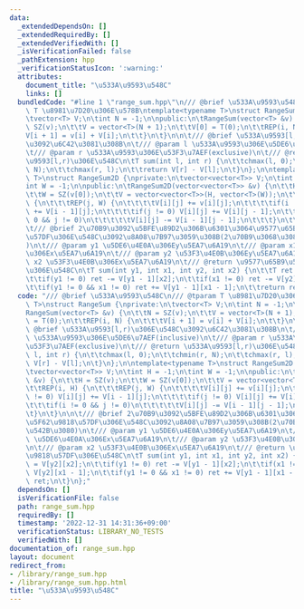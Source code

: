 ```yaml
---
data:
  _extendedDependsOn: []
  _extendedRequiredBy: []
  _extendedVerifiedWith: []
  _isVerificationFailed: false
  _pathExtension: hpp
  _verificationStatusIcon: ':warning:'
  attributes:
    document_title: "\u533A\u9593\u548C"
    links: []
  bundledCode: "#line 1 \"range_sum.hpp\"\n/// @brief \u533A\u9593\u548C\n/// @tparam\
    \ T \u8981\u7D20\u306E\u578B\ntemplate<typename T>\nstruct RangeSum {\nprivate:\n\
    \tvector<T> V;\n\tint N = -1;\n\npublic:\n\tRangeSum(vector<T> &v) {\n\t\tN =\
    \ SZ(v);\n\t\tV = vector<T>(N + 1);\n\t\tV[0] = T(0);\n\t\tREP(i, N) {\n\t\t\t\
    V[i + 1] = v[i] + V[i];\n\t\t}\n\t}\n\n\t/// @brief \u533A\u9593[l,r)\u306E\u548C\
    \u3092\u6C42\u3081\u308B\n\t/// @param l \u533A\u9593\u306E\u5DE6\u7AEF(inclusive)\n\
    \t/// @param r \u533A\u9593\u306E\u53F3\u7AEF(exclusive)\n\t/// @return \u533A\
    \u9593[l,r)\u306E\u548C\n\tT sum(int l, int r) {\n\t\tchmax(l, 0);\n\t\tchmin(r,\
    \ N);\n\t\tchmax(r, l);\n\t\treturn V[r] - V[l];\n\t}\n};\n\ntemplate<typename\
    \ T>\nstruct RangeSum2D {\nprivate:\n\tvector<vector<T>> V;\n\tint H = -1;\n\t\
    int W = -1;\n\npublic:\n\tRangeSum2D(vector<vector<T>> &v) {\n\t\tH = SZ(v);\n\
    \t\tW = SZ(v[0]);\n\t\tV = vector<vector<T>>(H, vector<T>(W));\n\t\tREP(i, H)\
    \ {\n\t\t\tREP(j, W) {\n\t\t\t\tV[i][j] += v[i][j];\n\t\t\t\tif(i != 0) V[i][j]\
    \ += V[i - 1][j];\n\t\t\t\tif(j != 0) V[i][j] += V[i][j - 1];\n\t\t\t\tif(i !=\
    \ 0 && j != 0)\n\t\t\t\t\tV[i][j] -= V[i - 1][j - 1];\n\t\t\t}\n\t\t}\n\t}\n\n\
    \t/// @brief 2\u70B9\u3092\u5BFE\u89D2\u306B\u6301\u3064\u9577\u65B9\u5F62\u9818\
    \u57DF\u306E\u548C\u3092\u8A08\u7B97\u3059\u308B(2\u70B9\u3068\u3082\u542B\u3080\
    )\n\t/// @param y1 \u5DE6\u4E0A\u306Ey\u5EA7\u6A19\n\t/// @param x1 \u5DE6\u4E0A\
    \u306Ex\u5EA7\u6A19\n\t/// @param y2 \u53F3\u4E0B\u306Ey\u5EA7\u6A19\n\t/// @param\
    \ x2 \u53F3\u4E0B\u306Ex\u5EA7\u6A19\n\t/// @return \u9577\u65B9\u5F62\u9818\u57DF\
    \u306E\u548C\n\tT sum(int y1, int x1, int y2, int x2) {\n\t\tT ret = V[y2][x2];\n\
    \t\tif(y1 != 0) ret -= V[y1 - 1][x2];\n\t\tif(x1 != 0) ret -= V[y2][x1 - 1];\n\
    \t\tif(y1 != 0 && x1 != 0) ret += V[y1 - 1][x1 - 1];\n\t\treturn ret;\n\t}\n};\n"
  code: "/// @brief \u533A\u9593\u548C\n/// @tparam T \u8981\u7D20\u306E\u578B\ntemplate<typename\
    \ T>\nstruct RangeSum {\nprivate:\n\tvector<T> V;\n\tint N = -1;\n\npublic:\n\t\
    RangeSum(vector<T> &v) {\n\t\tN = SZ(v);\n\t\tV = vector<T>(N + 1);\n\t\tV[0]\
    \ = T(0);\n\t\tREP(i, N) {\n\t\t\tV[i + 1] = v[i] + V[i];\n\t\t}\n\t}\n\n\t///\
    \ @brief \u533A\u9593[l,r)\u306E\u548C\u3092\u6C42\u3081\u308B\n\t/// @param l\
    \ \u533A\u9593\u306E\u5DE6\u7AEF(inclusive)\n\t/// @param r \u533A\u9593\u306E\
    \u53F3\u7AEF(exclusive)\n\t/// @return \u533A\u9593[l,r)\u306E\u548C\n\tT sum(int\
    \ l, int r) {\n\t\tchmax(l, 0);\n\t\tchmin(r, N);\n\t\tchmax(r, l);\n\t\treturn\
    \ V[r] - V[l];\n\t}\n};\n\ntemplate<typename T>\nstruct RangeSum2D {\nprivate:\n\
    \tvector<vector<T>> V;\n\tint H = -1;\n\tint W = -1;\n\npublic:\n\tRangeSum2D(vector<vector<T>>\
    \ &v) {\n\t\tH = SZ(v);\n\t\tW = SZ(v[0]);\n\t\tV = vector<vector<T>>(H, vector<T>(W));\n\
    \t\tREP(i, H) {\n\t\t\tREP(j, W) {\n\t\t\t\tV[i][j] += v[i][j];\n\t\t\t\tif(i\
    \ != 0) V[i][j] += V[i - 1][j];\n\t\t\t\tif(j != 0) V[i][j] += V[i][j - 1];\n\t\
    \t\t\tif(i != 0 && j != 0)\n\t\t\t\t\tV[i][j] -= V[i - 1][j - 1];\n\t\t\t}\n\t\
    \t}\n\t}\n\n\t/// @brief 2\u70B9\u3092\u5BFE\u89D2\u306B\u6301\u3064\u9577\u65B9\
    \u5F62\u9818\u57DF\u306E\u548C\u3092\u8A08\u7B97\u3059\u308B(2\u70B9\u3068\u3082\
    \u542B\u3080)\n\t/// @param y1 \u5DE6\u4E0A\u306Ey\u5EA7\u6A19\n\t/// @param x1\
    \ \u5DE6\u4E0A\u306Ex\u5EA7\u6A19\n\t/// @param y2 \u53F3\u4E0B\u306Ey\u5EA7\u6A19\
    \n\t/// @param x2 \u53F3\u4E0B\u306Ex\u5EA7\u6A19\n\t/// @return \u9577\u65B9\u5F62\
    \u9818\u57DF\u306E\u548C\n\tT sum(int y1, int x1, int y2, int x2) {\n\t\tT ret\
    \ = V[y2][x2];\n\t\tif(y1 != 0) ret -= V[y1 - 1][x2];\n\t\tif(x1 != 0) ret -=\
    \ V[y2][x1 - 1];\n\t\tif(y1 != 0 && x1 != 0) ret += V[y1 - 1][x1 - 1];\n\t\treturn\
    \ ret;\n\t}\n};"
  dependsOn: []
  isVerificationFile: false
  path: range_sum.hpp
  requiredBy: []
  timestamp: '2022-12-31 14:31:36+09:00'
  verificationStatus: LIBRARY_NO_TESTS
  verifiedWith: []
documentation_of: range_sum.hpp
layout: document
redirect_from:
- /library/range_sum.hpp
- /library/range_sum.hpp.html
title: "\u533A\u9593\u548C"
---
```

